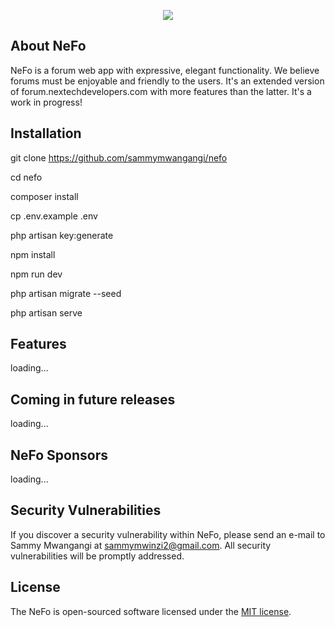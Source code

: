 <p align="center"><img src="https://forum.nextechdevelopers.com/img/nexf.png"></p>


## About NeFo

NeFo is a forum web app with expressive, elegant functionality. We believe forums must be enjoyable and friendly to the users.
It's an extended version of forum.nextechdevelopers.com with more features than the latter. It's a work in progress!


## Installation

git clone https://github.com/sammymwangangi/nefo

cd nefo

composer install

cp .env.example .env

php artisan key:generate

npm install

npm run dev

php artisan migrate --seed

php artisan serve


## Features

loading...

## Coming in future releases

loading...

## NeFo Sponsors

loading...

## Security Vulnerabilities

If you discover a security vulnerability within NeFo, please send an e-mail to Sammy Mwangangi at sammymwinzi2@gmail.com. All security vulnerabilities will be promptly addressed.

## License

The NeFo is open-sourced software licensed under the [MIT license](http://opensource.org/licenses/MIT).
